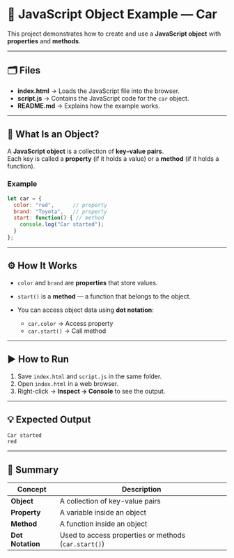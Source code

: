 
# 🚗 JavaScript Object Example — Car

This project demonstrates how to create and use a **JavaScript object** with **properties** and **methods**.

---

## 🗂️ Files
- **index.html** → Loads the JavaScript file into the browser.
- **script.js** → Contains the JavaScript code for the `car` object.
- **README.md** → Explains how the example works.

---

## 🧠 What Is an Object?

A **JavaScript object** is a collection of **key–value pairs**.  
Each key is called a **property** (if it holds a value) or a **method** (if it holds a function).

### Example
```javascript
let car = {
  color: "red",      // property
  brand: "Toyota",   // property
  start: function() { // method
    console.log("Car started");
  }
};
````

---

## ⚙️ How It Works

* `color` and `brand` are **properties** that store values.
* `start()` is a **method** — a function that belongs to the object.
* You can access object data using **dot notation**:

  * `car.color` → Access property
  * `car.start()` → Call method

---

## ▶️ How to Run

1. Save `index.html` and `script.js` in the same folder.
2. Open `index.html` in a web browser.
3. Right-click → **Inspect → Console** to see the output.

---

## 💡 Expected Output

```
Car started
red
```

---

## 🧩 Summary

| Concept          | Description                                          |
| ---------------- | ---------------------------------------------------- |
| **Object**       | A collection of key-value pairs                      |
| **Property**     | A variable inside an object                          |
| **Method**       | A function inside an object                          |
| **Dot Notation** | Used to access properties or methods (`car.start()`) |


